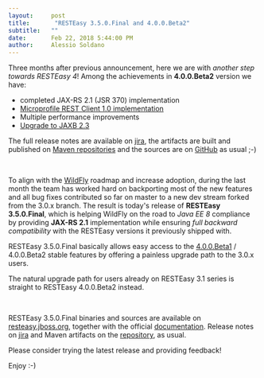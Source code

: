 ```yaml
---
layout:     post
title:       "RESTEasy 3.5.0.Final and 4.0.0.Beta2"
subtitle:   ""
date:       Feb 22, 2018 5:44:00 PM
author:     Alessio Soldano
---
```



                    



                    




Three months after previous announcement, here we are with _another step towards RESTEasy 4_! Among the achievements in **4.0.0.Beta2** version we have:

*   completed JAX-RS 2.1 (JSR 370) implementation
*   [Microprofile REST Client 1.0 implementation](https://issues.jboss.org/browse/RESTEASY-1795)
*   Multiple performance improvements
*   [Upgrade to JAXB 2.3](https://issues.jboss.org/browse/RESTEASY-1796)

The full release notes are available on [jira](https://issues.jboss.org/secure/ReleaseNote.jspa?version=12336052&amp;styleName=Text&amp;projectId=12310560&amp;Create=Create), the artifacts are built and published on [Maven repositories](https://repo1.maven.org/maven2/org/jboss/resteasy/resteasy-jaxrs-all/4.0.0.Beta2/) and the sources are on [GitHub](https://github.com/resteasy/Resteasy/tree/4.0.0.Beta2) as usual ;-)

 

To align with the [WildFly](https://wildfly.org/) roadmap and increase adoption, during the last month the team has worked hard on backporting most of the new features and all bug fixes contributed so far on master to a new dev stream forked from the 3.0.x branch. The result is today&#39;s release of **RESTEasy 3.5.0.Final**, which is helping WildFly on the road to _Java EE 8_ compliance by providing **JAX-RS 2.1** implementation while ensuring _full backward compatibility_ with the RESTEasy versions it previously shipped with.

RESTEasy 3.5.0.Final basically allows easy access to the [4.0.0.Beta1](https://developer.jboss.org/community/resteasy/blog/2017/11/13/resteasy-400beta1) / 4.0.0.Beta2 stable features by offering a painless upgrade path to the 3.0.x users.

The natural upgrade path for users already on RESTEasy 3.1 series is straight to RESTEasy 4.0.0.Beta2 instead.

 

RESTEasy 3.5.0.Final binaries and sources are available on [resteasy.jboss.org](https://resteasy.jboss.org/), together with the official [documentation](https://docs.jboss.org/resteasy/docs/3.5.0.Final/userguide/html/index.html). Release notes on [jira](https://issues.jboss.org/issues/?jql=project%20%3D%20RESTEASY%20AND%20fixVersion%20in%20(3.5.0.CR1%2C%203.5.0.Final)%20ORDER%20BY%20fixVersion%20DESC%2C%20type%20DESC) and Maven artifacts on the [repository](https://repo1.maven.org/maven2/org/jboss/resteasy/resteasy-jaxrs-all/3.5.0.Final/), as usual.

Please consider trying the latest release and providing feedback!

Enjoy :-)




                    




                    

                    


                
